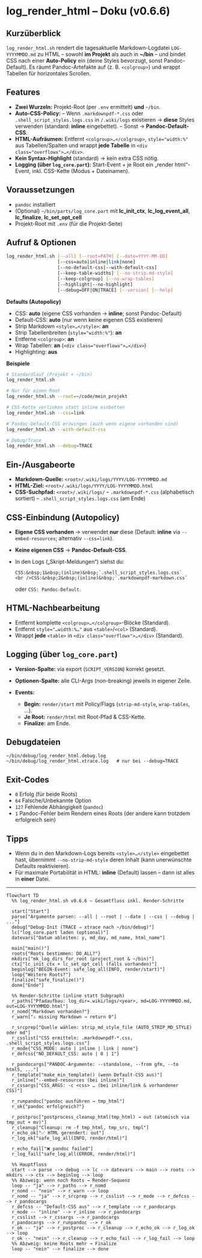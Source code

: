 # log\_render\_html – Doku (v0.6.6)

## Kurzüberblick

`log_render_html.sh` rendert die tagesaktuelle Markdown-Logdatei `LOG-YYYYMMDD.md` zu HTML – sowohl **im Projekt** als auch in **\~/bin** – und bindet CSS nach einer **Auto-Policy** ein (deine Styles bevorzugt, sonst Pandoc-Default). Es räumt Pandoc-Artefakte auf (z. B. `<colgroup>`) und wrappt Tabellen für horizontales Scrollen.

## Features

* **Zwei Wurzeln:** Projekt-Root (per `.env` ermittelt) **und** `~/bin`.
* **Auto-CSS-Policy:**
  – Wenn `.markdownpdf-*.css` oder `.shell_script_styles.logs.css` in `/.wiki/logs` existieren → **diese** Styles verwenden (standard: **inline** eingebettet).
  – Sonst → **Pandoc-Default-CSS**.
* **HTML-Aufräumen:**
  Entfernt `<colgroup>…</colgroup>`, `style="width:%"` aus Tabellen/Spalten und wrappt **jede Tabelle** in `<div class="overflowx">…</div>`.
* **Kein Syntax-Highlight** (standard) → kein extra CSS nötig.
* **Logging (über `log_core.part`):** Start-Event + je Root ein „render html“-Event, inkl. CSS-Kette (Modus + Dateinamen).

## Voraussetzungen

* `pandoc` installiert
* (Optional) `~/bin/parts/log_core.part` mit **lc\_init\_ctx**, **lc\_log\_event\_all**, **lc\_finalize**, **lc\_set\_opt\_cell**
* Projekt-Root mit `.env` (für die Projekt-Seite)

## Aufruf & Optionen

```bash
log_render_html.sh [--all] [--root=PATH] [--date=YYYY-MM-DD]
                   [--css=auto|inline|link|none]
                   [--no-default-css|--with-default-css]
                   [--keep-table-widths] [--no-strip-md-style]
                   [--keep-colgroup] [--no-wrap-tables]
                   [--highlight|--no-highlight]
                   [--debug=OFF|ON|TRACE] [--version] [--help]
```

**Defaults (Autopolicy)**

* CSS: **auto** (eigene CSS vorhanden → **inline**; sonst Pandoc-Default)
* Default-CSS: **auto** (nur wenn keine eigenen CSS existieren)
* Strip Markdown `<style>…</style>`: **an**
* Strip Tabellenbreiten (`style="width:%"`): **an**
* Entferne `<colgroup>`: **an**
* Wrap Tabellen: **an** (`<div class="overflowx">…</div>`)
* Highlighting: **aus**

**Beispiele**

```bash
# Standardlauf (Projekt + ~/bin)
log_render_html.sh

# Nur für einen Root
log_render_html.sh --root=~/code/mein_projekt

# CSS-Kette verlinken statt inline einbetten
log_render_html.sh --css=link

# Pandoc-Default-CSS erzwingen (auch wenn eigene vorhanden sind)
log_render_html.sh --with-default-css

# Debug/Trace
log_render_html.sh --debug=TRACE
```

## Ein-/Ausgabeorte

* **Markdown-Quelle:** `<root>/.wiki/logs/YYYY/LOG-YYYYMMDD.md`
* **HTML-Ziel:** `<root>/.wiki/logs/YYYY/LOG-YYYYMMDD.html`
* **CSS-Suchpfad:** `<root>/.wiki/logs/`
  – `.markdownpdf-*.css` (alphabetisch sortiert)
  – `.shell_script_styles.logs.css` (am Ende)

## CSS-Einbindung (Autopolicy)

* **Eigene CSS vorhanden** → verwendet **nur** diese (Default: **inline** via `--embed-resources`; alternativ `--css=link`).
* **Keine eigenen CSS** → **Pandoc-Default-CSS**.
* In den Logs („Skript-Meldungen“) siehst du:

  ```
  CSS:&nbsp;1&nbsp;(inline)&nbsp;`.shell_script_styles.logs.css`
  <br />CSS:&nbsp;2&nbsp;(inline)&nbsp;`.markdownpdf-markdown.css`
  ```

  oder `CSS: Pandoc-Default`.

## HTML-Nachbearbeitung

* Entfernt komplette `<colgroup>…</colgroup>`-Blöcke (Standard).
* Entfernt `style="…width:%…"` aus `<table>`/`<col>` (Standard).
* Wrappt **jede** `<table>` in `<div class="overflowx">…</div>` (Standard).

## Logging (über `log_core.part`)

* **Version-Spalte:** via export (`SCRIPT_VERSION`) korrekt gesetzt.
* **Optionen-Spalte:** alle CLI-Args (non-breaking) jeweils in eigener Zeile.
* **Events:**

  * **Begin:** `render/start` mit Policy/Flags (`strip-md-style`, `wrap-tables`, …).
  * **Je Root:** `render/html` mit Root-Pfad & CSS-Kette.
  * **Finalize:** am Ende.

## Debugdateien

```
~/bin/debug/log_render_html.debug.log
~/bin/debug/log_render_html.xtrace.log   # nur bei --debug=TRACE
```

## Exit-Codes

* `0` Erfolg (für beide Roots)
* `64` Falsche/Unbekannte Option
* `127` Fehlende Abhängigkeit (`pandoc`)
* `1` Pandoc-Fehler beim Rendern eines Roots (der andere kann trotzdem erfolgreich sein)

## Tipps

* Wenn du in den Markdown-Logs bereits `<style>…</style>` eingebettet hast, übernimmt `--no-strip-md-style` deren Inhalt (kann unerwünschte Defaults reaktivieren).
* Für maximale Portabilität in HTML: **inline** (Default) lassen – dann ist alles in **einer** Datei.

---

```mermaid
flowchart TD
  %% log_render_html.sh v0.6.6 — Gesamtfluss inkl. Render-Schritte

  start["Start"]
  parse["Argumente parsen: --all | --root | --date | --css | --debug | ..."]
  debug["Debug-Init (TRACE ⇒ xtrace nach ~/bin/debug)"]
  lc["log_core.part laden (optional)"]
  datevars["Datum ableiten: y, md_day, md_name, html_name"]

  main["main()"]
  roots{"Roots bestimmen: DO_ALL?"}
  mkdirs["mk_log_dirs_for_root (project_root & ~/bin)"]
  ctx["lc_init_ctx + lc_set_opt_cell (falls vorhanden)"]
  beginlog["BEGIN-Event: safe_log_all(INFO, render/start)"]
  loop{"Weitere Roots?"}
  finalize["safe_finalize()"]
  done["Ende"]

  %% Render-Schritte (inline statt Subgraph)
  r_paths["Pfadaufbau: log_dir=.wiki/logs/<year>, md=LOG-YYYYMMDD.md, out=LOG-YYYYMMDD.html"]
  r_nomd{"Markdown vorhanden?"}
  r_warn["⚠️ missing Markdown → return 0"]

  r_srcprep["Quelle wählen: strip_md_style_file (AUTO_STRIP_MD_STYLE) oder md"]
  r_csslist["CSS ermitteln: .markdownpdf-*.css, .shell_script_styles.logs.css"]
  r_mode{"CSS_MODE: auto | inline | link | none"}
  r_defcss{"NO_DEFAULT_CSS: auto | 0 | 1"}

  r_pandocargs["PANDOC-Argumente: --standalone, --from gfm, --to html5, ..."]
  r_template["make_min_template() (wenn Default-CSS aus)"]
  r_inline["--embed-resources (bei inline)"]
  r_cssargs["CSS_ARGS: -c <css> … (bei inline/link & vorhandener CSS)"]

  r_runpandoc["pandoc ausführen → tmp_html"]
  r_ok{"pandoc erfolgreich?"}

  r_postproc["postprocess_cleanup_html(tmp_html) → out (atomisch via tmp_out + mv)"]
  r_cleanup["Cleanup: rm -f tmp_html, tmp_src, tmpl"]
  r_echo_ok["✅ HTML gerendert: out"]
  r_log_ok["safe_log_all(INFO, render/html)"]

  r_echo_fail["❌ pandoc failed"]
  r_log_fail["safe_log_all(ERROR, render/html)"]

  %% Hauptfluss
  start --> parse --> debug --> lc --> datevars --> main --> roots --> mkdirs --> ctx --> beginlog --> loop
  %% Abzweig: wenn noch Roots → Render-Sequenz
  loop -- "ja" --> r_paths --> r_nomd
  r_nomd -- "nein" --> r_warn --> loop
  r_nomd -- "ja" --> r_srcprep --> r_csslist --> r_mode --> r_defcss --> r_pandocargs
  r_defcss -- "Default-CSS aus" --> r_template --> r_pandocargs
  r_mode -- "inline" --> r_inline --> r_pandocargs
  r_csslist --> r_cssargs --> r_pandocargs
  r_pandocargs --> r_runpandoc --> r_ok
  r_ok -- "ja" --> r_postproc --> r_cleanup --> r_echo_ok --> r_log_ok --> loop
  r_ok -- "nein" --> r_cleanup --> r_echo_fail --> r_log_fail --> loop
  %% Abzweig: keine Roots mehr → Finalize
  loop -- "nein" --> finalize --> done
```